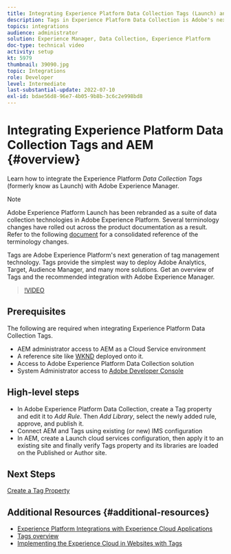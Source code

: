 ```yaml
---
title: Integrating Experience Platform Data Collection Tags (Launch) and AEM
description: Tags in Experience Platform Data Collection is Adobe's next-generation tag management solution and the best way to deploy Adobe Analytics, Target, Audience Manager, and many more solutions. Get an overview of Tags (formerly know as Launch) and the recommended integration with Adobe Experience Manager.
topics: integrations
audience: administrator
solution: Experience Manager, Data Collection, Experience Platform
doc-type: technical video
activity: setup
kt: 5979
thumbnail: 39090.jpg
topic: Integrations
role: Developer
level: Intermediate
last-substantial-update: 2022-07-10
exl-id: bdae56d8-96e7-4b05-9b8b-3c6c2e998bd8
---
```

# Integrating Experience Platform Data Collection Tags and AEM {#overview}

Learn how to integrate the Experience Platform _Data Collection Tags_ (formerly know as Launch) with Adobe Experience Manager.

>[!NOTE]
>
>Adobe Experience Platform Launch has been rebranded as a suite of data collection technologies in Adobe Experience Platform. Several terminology changes have rolled out across the product documentation as a result. Refer to the following [document](https://experienceleague.adobe.com/docs/experience-platform/tags/term-updates.html) for a consolidated reference of the terminology changes.


Tags are Adobe Experience Platform's next generation of tag management technology. Tags provide the simplest way to deploy Adobe Analytics, Target, Audience Manager, and many more solutions. Get an overview of Tags and the recommended integration with Adobe Experience Manager.

>[!VIDEO](https://video.tv.adobe.com/v/3417061?quality=12&learn=on)


## Prerequisites

The following are required when integrating Experience Platform Data Collection Tags.

+ AEM administrator access to AEM as a Cloud Service environment
+ A reference site like [WKND](https://github.com/adobe/aem-guides-wknd) deployed onto it.
+ Access to Adobe Experience Platform Data Collection solution
+ System Administrator access to [Adobe Developer Console](https://developer.adobe.com/developer-console/)


## High-level steps

+ In Adobe Experience Platform Data Collection, create a Tag property and edit it to _Add Rule_. Then _Add Library_, select the newly added rule, approve, and publish it.
+ Connect AEM and Tags using existing (or new) IMS configuration
+ In AEM, create a Launch cloud services configuration, then apply it to an existing site and finally verify Tags property and its libraries are loaded on the Published or Author site.

## Next Steps

[Create a Tag Property](create-tag-property.md)

## Additional Resources {#additional-resources}

+ [Experience Platform Integrations with Experience Cloud Applications](https://experienceleague.adobe.com/docs/platform-learn/tutorials/intro-to-platform/integrations-with-experience-cloud-applications.html)
+ [Tags overview](https://experienceleague.adobe.com/docs/experience-platform/tags/home.html)
+ [Implementing the Experience Cloud in Websites with Tags](https://experienceleague.adobe.com/docs/platform-learn/implement-in-websites/overview.html)
